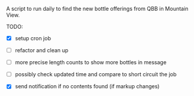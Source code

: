 A script to run daily to find the new bottle offerings from QBB in Mountain View.

TODO:
- [x] setup cron job
- [ ] refactor and clean up
- [ ] more precise length counts to show more bottles in message
- [ ] possibly check updated time and compare to short circuit the job
- [x] send notification if no contents found (if markup changes)

